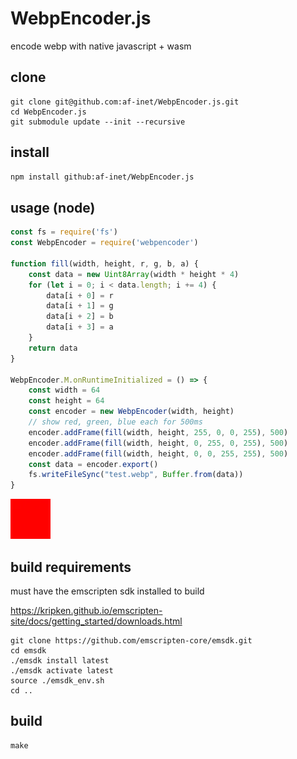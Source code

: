 # WebpEncoder.js

encode webp with native javascript + wasm

## clone

```
git clone git@github.com:af-inet/WebpEncoder.js.git
cd WebpEncoder.js
git submodule update --init --recursive
```

## install

```sh
npm install github:af-inet/WebpEncoder.js
```

## usage (node)

```js
const fs = require('fs')
const WebpEncoder = require('webpencoder')

function fill(width, height, r, g, b, a) {
    const data = new Uint8Array(width * height * 4)
    for (let i = 0; i < data.length; i += 4) {
        data[i + 0] = r
        data[i + 1] = g
        data[i + 2] = b
        data[i + 3] = a
    }
    return data
}

WebpEncoder.M.onRuntimeInitialized = () => {
    const width = 64
    const height = 64
    const encoder = new WebpEncoder(width, height)
    // show red, green, blue each for 500ms
    encoder.addFrame(fill(width, height, 255, 0, 0, 255), 500)
    encoder.addFrame(fill(width, height, 0, 255, 0, 255), 500)
    encoder.addFrame(fill(width, height, 0, 0, 255, 255), 500)
    const data = encoder.export()
    fs.writeFileSync("test.webp", Buffer.from(data))
}
```

![test webp: red, green, blue each for 500ms](./test.webp)

## build requirements

must have the emscripten sdk installed to build

https://kripken.github.io/emscripten-site/docs/getting_started/downloads.html

```
git clone https://github.com/emscripten-core/emsdk.git
cd emsdk
./emsdk install latest
./emsdk activate latest
source ./emsdk_env.sh
cd ..
```

## build

```
make
```
